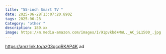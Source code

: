 ```yaml
---
title: "55-inch Smart TV "
date: 2025-06-28T13:07:20.890Z
tags: 2025-06-28
Category: "other "
description: 189.xx
image: https://m.media-amazon.com/images/I/91pvkbd+MnL._AC_SL1500_.jpg
---
```

https://amzlink.to/az03gcgRKAP4K ad